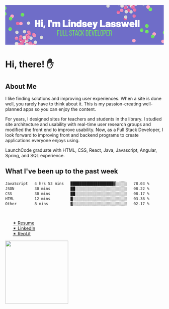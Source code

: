 [![Lindsey's GitHub Banner](./README-image.png)](http://lindseylasswell.com)

# Hi, there! &#9995;

## About Me
I like finding solutions and improving user experiences. When a site is done well, you rarely have to think about it. This is my passion-creating well-planned apps so you can enjoy the content.

For years, I designed sites for teachers and students in the library. I studied site architecture and usability with real-time user research groups and modified the front end to improve usability. Now, as a Full Stack Developer, I look forward to improving front and backend programs to create applications everyone enjoys using. 

LaunchCode graduate with HTML, CSS, React, Java, Javascript, Angular, Spring, and SQL experience. 
<br>

## What I've been up to the past week
<!--START_SECTION:waka-->

```text
JavaScript   4 hrs 53 mins   ███████████████████▓░░░░░   78.03 %
JSON         30 mins         ██░░░░░░░░░░░░░░░░░░░░░░░   08.22 %
CSS          30 mins         ██░░░░░░░░░░░░░░░░░░░░░░░   08.17 %
HTML         12 mins         █░░░░░░░░░░░░░░░░░░░░░░░░   03.38 %
Other        8 mins          ▓░░░░░░░░░░░░░░░░░░░░░░░░   02.17 %
```

<!--END_SECTION:waka-->
<br>
   <ul>
      <a href="https://docs.google.com/document/d/1EZRaRhToQ2cdHuT53qrAlrjwHFEnu315GehuxDlN-0Y/edit?usp=sharing">&#10036; Resume</a> <br>
      <a href="https://www.linkedin.com/in/llasswell/">&#10036; LinkedIn</a> <br>
      <a href="https://replit.com/@handfulofkeyz/">&#10036; Repl.it</a> <br>
    </ul>

<img align="center" width="200" height="200" src="https://media.giphy.com/media/13HBDT4QSTpveU/giphy.gif">


  </body>
</html>

